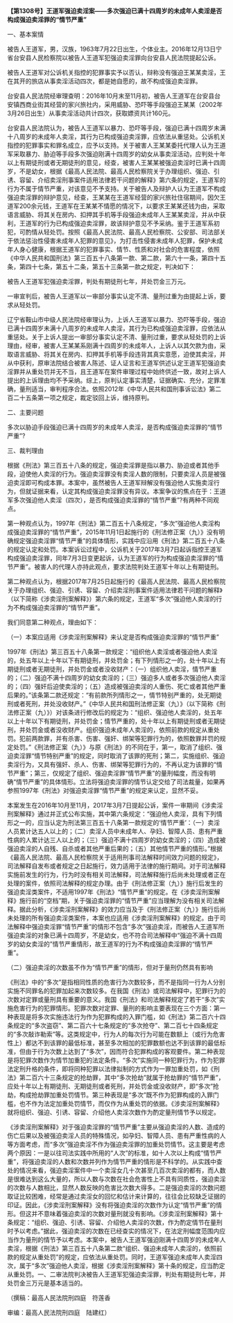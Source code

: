 **【第1308号】王道军强迫卖淫案——多次强迫已满十四周岁的未成年人卖淫是否构成强迫卖淫罪的“情节严重”**

一、基本案情

被告人王道军，男，汉族，1963年7月22日出生，个体业主。2016年12月13日宁省台安县人民检察院以被告人王道军犯强迫卖淫罪向台安县人民法院提起公诉。

被告人王道军对公诉机关指控的犯罪事实予以否认，辩称没有强迫王某某卖淫，王在其开的旅店从事卖淫活动四次，都是她自愿的，故不构成强迫卖淫罪。

台安县人民法院经审理查明：2016年10月末至11月初，被告人王道军在台安县台安镇西商业街其经营的家兴旅社内，采用威胁、恐吓等手段强迫王某某（2002年3月26日出生）从事卖淫活动共计四次，获取嫖资共计160元。

台安县人民法院认为，被告人王道军以暴力、恐吓等手段，强迫已满十四周岁未满十八周岁的未成年人卖淫，其行为已构成强迫卖淫罪，应依法从重惩处。公诉机关指控的犯罪事实和罪名成立，应予以支持。关于被害人王某某委托代理人认为王道军采取暴力、胁迫等手段多次强迫刚满十四周岁的幼女从事卖淫活动，应判处十年以上有期徒刑或者无期徒刑的意见，经查，被害人王某某被强迫卖淫时已满十四周岁，不是幼女，根据《最高人民法院、最高人民检察院关于办理组织、强迫、引诱、容留、介绍卖淫刑事案件适用法律若干问题的解释》第六条的规定，王道军的行为不属于情节严重，对该意见不予支持。关于被告人及辩护人认为王道军不构成强迫卖淫罪的辩护意见，经查，王某某在王道军经营的家兴旅社住宿期间，因欠王道军200余元钱，王道军在王某某不情愿的情况下，以要求王某某还钱为由，采取语言威胁、将其关在房内、扣押其手机等手段强迫未成年人王某某卖淫，并从中获利，王道军的行为已构成强迫卖淫罪，故该辩护意见不予采纳。鉴于王道军系初犯，可酌情从轻处罚。按照《最高人民法院、最高人民检察院、公安部、司法部关于依法惩治性侵害未成年人犯罪的意见》，为打击性侵害未成年人犯罪，保护未成年人身心健康，根据王道军的犯罪事实、情节、性质和对社会的危害程度，依照《中华人民共和国刑法》第三百五十八条第一款、第二款，第六十一条，第四十五条，第四十七条，第五十二条，第五十三条第一款之规定，判决如下：

被告人王道军犯强迫卖淫罪，判处有期徒刑七年，并处罚金三万元。

一审宣判后，被告人王道军以一审部分事实认定不清、量刑过重为由提起上诉，要求从轻处罚。

辽宁省鞍山市中级人民法院经审理认为，上诉人王道军以暴力、恐吓等手段，强迫已满十四周岁未满十八周岁的未成年人卖淫，其行为已构成强迫卖淫罪，应依法从重惩处。关于上诉人提出一审部分事实认定不清、量刑过重，要求从轻处罚的上诉理由，经审，被害人王某某系刚满十四周岁的未成年人，上诉人以其欠款为由，采取语言威胁、将其关在房内、扣押其手机等手段违背其真实意愿，迫使其卖淫，并从中获利，原审法院结合被害人陈述、证人证言和王道军供述认定王道军犯强迫卖淫罪并从重处罚并无不当，且王道军在案件审理过程中始终供述一致，故对上诉人提出的上诉理由均不予采纳。综上，原判认定事实清楚，证据确实、充分，定罪准确，量刑适当，审判程序合法。依照2012年《中华人民共和国刑事诉讼法》第二百二十五条第一项之规定，裁定驳回上诉，维持原判。

二、主要问题

多次以胁迫手段强迫已满十四周岁的未成年人卖淫，是否构成强迫卖淫罪的“情节严重”?

三、裁判理由

根据《刑法》第三百五十八条的规定，强迫卖淫罪是指以暴力、胁迫或者其他手段，迫使他人卖淫的行为。强迫卖淫罪没有卖淫人数的限制，只要卖淫人员是被强迫卖淫即可构成本罪。本案中，虽然被告人王道军辩解没有强迫他人实施卖淫行为，但就证据来看，认定其构成强迫卖淫罪没有异议。本案争议的焦点在于：王道军多次强迫他人卖淫（四次），是否构成强迫卖淫罪的“情节严重”?有两种不同观点。

第一种观点认为，1997年《刑法》第二百五十八条规定，“多次”强迫他人卖淫构成强迫卖淫罪的“情节严重”，2015年11月1日起施行的《刑法修正案（九）》没有明确规定强迫卖淫罪“情节严重”的具体情形，实践中应沿用《刑法》第二百五十八条的规定认定和处罚。本案诉讼过程中，公诉机关于2017年3月7日起诉指控王道军构成强迫卖淫罪，同年7月3日变更起诉，认为王道军的行为构成强迫卖淫罪的“情节严重”。被害人的代理人亦持此观点，要求法院判处王道军十年以上有期徒刑。

第二种观点认为，根据2017年7月25日起施行的《最高人民法院、最高人民检察院关于办理组织、强迫、引诱、容留、介绍卖淫刑事案件适用法律若干问题的解释》（以下简称《涉卖淫刑案解释》）第六条的规定，王道军“多次”强迫他人卖淫的行为不构成强迫卖淫罪的“情节严重”。

我们同意第二种观点，理由如下：

（一）本案应适用《涉卖淫刑案解释》来认定是否构成强迫卖淫罪的“情节严重”

1997年《刑法》第三百五十八条第一款规定：“组织他人卖淫或者强迫他人卖淫的，处五年以上十年以下有期徒刑，并处罚金；有下列情形之一的，处十年以上有期徒刑或者无期徒刑，并处罚金或者没收财产：（一）组织他人卖淫，情节严重的；（二）强迫不满十四周岁的幼女卖淫的；（三）强迫多人或者多次强迫他人卖淫的；（四）强奸后迫使卖淫的；（五）造成被强迫卖淫的人重伤、死亡或者其他严重后果的。”该条第二款还规定：“有前款所列情形之一，情节特别严重的，处无期徒刑或者死刑，并处没收财产。”《中华人民共和国刑法修正案（九）》（以下简称《刑法修正案（九）》）对该条进行修改后的规定为：“组织、强迫他人卖淫的，处五年以上十年以下有期徒刑，并处罚金；情节严重的，处十年以上有期徒刑或者无期徒刑，并处罚金或者没收财产。组织强迫未成年人卖淫的，依照前款的规定从重处罚。犯前两款罪，并有杀害、伤害、强奸、绑架等犯罪行为的，依照数罪并罚的规定处罚。”《刑法修正案（九）》与原《刑法》的不同在于，第一，取消了组织、强迫卖淫罪“情节特别严重”的规定，同时取消了该罪的死刑；第二，实施组织、强迫卖淫行为，又具有强奸、杀人、伤害、绑架等犯罪行为的，不再认定为该罪的“情节严重”；第三，仅规定了组织、强迫卖淫罪“情节严重”的量刑幅度，而没有明确“情节严重”的具体情形。立法将强迫卖淫罪的情节认定交给了司法裁量，如果再参照1997年《刑法》对强迫卖淫罪“情节严重”的规定来认定，显然不妥。

本案发生在2016年10月至11月，2017年3月7日提起公诉，案件一审期间《涉卖淫刑案解释》通过并正式公布实施，其中第六条规定：“强迫他人卖淫，具有下列情形之一的，应当认定为刑法第三百五十八条第一款规定的‘情节严重’：（一）卖淫人员累计达五人以上的；（二）卖淫人员中未成年人、孕妇、智障人员、患有严重性病的人累计达三人以上的；（三）强迫不满十四周岁的幼女卖淫的；（四）造成被强迫卖淫的人自残、自杀或者其他严重后果的；（五）其他情节严重的情形。”根据《最高人民法院、最高人民检察院关于适用刑事司法解释时间效力问题的规定》，司法解释自发布或者规定之日起施行，效力适用于法律的施行期间。对于司法解释实施前发生的行为，行为时没有相关司法解释，司法解释施行后尚未处理或者正在处理的案件，依照司法解释的规定办理。由于《刑法修正案（九）》施行后发生的强迫卖淫类案件，不适用1997年《刑法》“情节严重”的规定。在《涉卖淫刑案解释》施行前的“空档”期，关于强迫卖淫罪的“情节严重”应当理解为没有相关司法解释。据此分析，《涉卖淫刑案解释》的效力应当及于《刑法修正案（九）》施行后尚未处理的所有强迫卖淫类案件，本案也应适用《涉卖淫刑案解释》的规定。由于司法解释中强迫卖淫罪“情节严重”的情形不包含“多次”强迫卖淫，而被告人王道军所强迫卖淫的对象已满十四周岁，不是幼女，也不符合司法解释中“强迫不满十四周岁的幼女卖淫的”情节严重情形，故王道军的行为不构成强迫卖淫罪的“情节严重”。

（二）强迫卖淫的次数虽不作为“情节严重”的情形，但对于量刑仍然具有影响

《刑法》中的“多次”是指相同性质的危害行为次数较多，而不是指同一行为人分别实施不同罪名的犯罪加起来次数较多。在我国《刑法》或司法解释中，犯罪行为的次数对定罪或量刑具有重要的意义。我国《刑法》和司法解释规定了若干“多次”实施危害行为的犯罪情形。犯罪次数对定罪、量刑的影响主要表现在三个方面：第一种表现是将多次实施违法行为作为犯罪构成的入罪门槛，如《刑法》第二百六十四条规定的“多次盗窃”、第二百六十七条规定的“多次抢夺”、第二百七十四条规定的“多次敲诈勒索”等。这类规定中，行为人的每次行为可能在数额上（或行为危害性上）都达不到该罪的最低标准，甚至多次相加的犯罪数额也达不到该罪的最低标准，但由于行为次数上达到了“多次”，因而符合犯罪构成的客观要件。第二种表现是将犯罪次数作为情节加重犯的法定条件。“多次”实施同一种犯罪行为，作为犯罪法定刑升格的条件，即将同种犯罪以法律拟制的方式作为一罪加重处罚，如《刑法》第二百六十三条规定的抢劫罪，其中“多次抢劫”就属于抢劫罪的“情节严重”，应处十年以上有期徒刑、无期徒刑或者死刑，并处罚金或没收财产，即“多次”抢劫，构成抢劫罪加重处罚情节。第三种表现是“多次”既不作为犯罪构成的入罪门槛，也不作为法定加重处罚情节，而仅作为从重处罚的依据。《涉卖淫刑案解释》就将组织、强迫、引诱、容留、介绍他人卖淫次数作为酌定量刑情节予以规定。

《涉卖淫刑案解释》对于强迫卖淫罪的“情节严重”主要从强迫卖淫的人数、造成的伤亡后果以及被强迫卖淫人员的特殊情况，如孕妇、智障人员、患有严重性病的人等方面考虑，而“多次”强迫卖淫不作为强迫卖淫罪的加重处罚情节。这主要是考虑两个原因：一是以往司法实践中所用的“人次”的标准，如十人次以上构成“情节严重”，将强迫卖淫的人数和次数并列作为情节严重的情形是不科学的。从实践中查处的情况来看，强迫卖淫案件中一个卖淫女几十次甚至几百次卖淫的都有，而人数是很难达到这么大量的，所以人数与次数在社会危害性上不具有同质性，强迫卖淫的次数与人数相比，显然人数反映的危害比次数大得多。二是强迫卖淫的次数问题取证比较困难，经常是通过卖淫女的回忆和估计来计算的，往往会比较缺乏证据的印证。因此，《涉卖淫刑案解释》没有将强迫卖淫的次数作为认定“情节严重”的情形。但这并不意味着强迫卖淫的次数对量刑就没有影响。《涉卖淫刑案解释》第十条规定：“组织、强迫、引诱、容留、介绍他人卖淫的次数，作为酌定情节在量刑时予以考虑。”据此，强迫卖淫的次数在已经查实的情况下，在法定刑幅度范围内应当作为量刑的情节予以考虑。本案中，被告人王道军强迫刚满十四周岁的未成年人卖淫，根据《刑法》第三百五十八条第二款“组织、强迫未成年人卖淫的，依照前款的规定从重处罚”的规定，应依法从重处罚。同时，王道军强迫未成年人卖淫四次，属于“多次”强迫他人卖淫，根据《涉卖淫刑案解释》第十条的规定，应当酌定从重处罚。一、二审法院判决被告人王道军犯强迫卖淫罪，判处有期徒刑七年，并处罚金三万元是基本适当的。

（撰稿：最高人民法院刑四庭　符莲香

审编：最高人民法院刑四庭　陆建红）